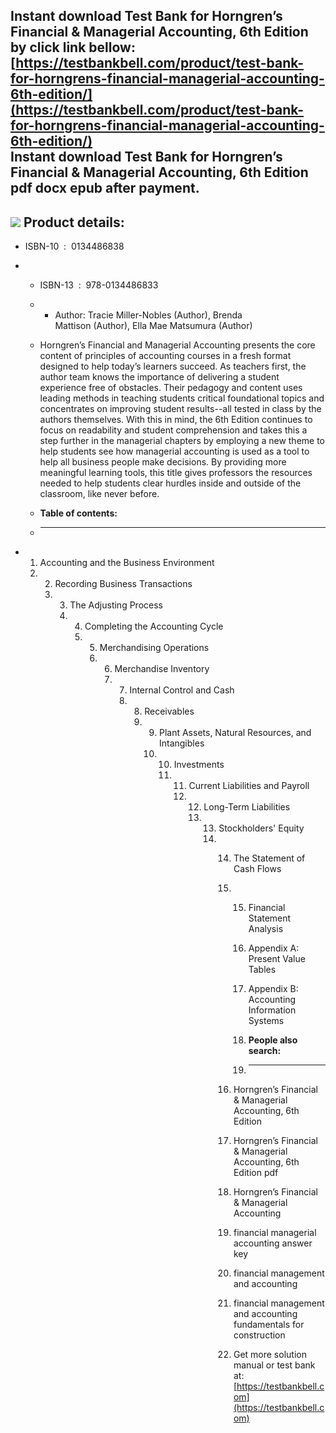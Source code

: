Instant download **Test Bank for Horngren’s Financial & Managerial Accounting, 6th Edition** by click link bellow:  
[https://testbankbell.com/product/test-bank-for-horngrens-financial-managerial-accounting-6th-edition/](https://testbankbell.com/product/test-bank-for-horngrens-financial-managerial-accounting-6th-edition/)  
**Instant download Test Bank for Horngren’s Financial & Managerial Accounting, 6th Edition pdf docx epub after payment.**
-------------------------------------------------------------------------------------------------------------------------


![](https://testbankbell.com/wp-content/uploads/2023/05/9780134486833-522x600-1.jpg)
**Product details:**
--------------------


* ISBN-10 ‏ : ‎ 0134486838
* * ISBN-13 ‏ : ‎ 978-0134486833
  * * Author: Tracie Miller-Nobles (Author), Brenda Mattison (Author), Ella Mae Matsumura (Author)
   
  * Horngren’s Financial and Managerial Accounting presents the core content of principles of accounting courses in a fresh format designed to help today’s learners succeed. As teachers first, the author team knows the importance of delivering a student experience free of obstacles. Their pedagogy and content uses leading methods in teaching students critical foundational topics and concentrates on improving student results--all tested in class by the authors themselves. With this in mind, the 6th Edition continues to focus on readability and student comprehension and takes this a step further in the managerial chapters by employing a new theme to help students see how managerial accounting is used as a tool to help all business people make decisions. By providing more meaningful learning tools, this title gives professors the resources needed to help students clear hurdles inside and outside of the classroom, like never before.
  * **Table of contents:**
  * ----------------------
 
* 1. Accounting and the Business Environment
  2. 2. Recording Business Transactions
     3. 3. The Adjusting Process
        4. 4. Completing the Accounting Cycle
           5. 5. Merchandising Operations
              6. 6. Merchandise Inventory
                 7. 7. Internal Control and Cash
                    8. 8. Receivables
                       9. 9. Plant Assets, Natural Resources, and Intangibles
                          10. 10. Investments
                              11. 11. Current Liabilities and Payroll
                                  12. 12. Long-Term Liabilities
                                      13. 13. Stockholders' Equity
                                          14. 14. The Statement of Cash Flows
                                              15. 15. Financial Statement Analysis
                                                 
                                                  16. Appendix A: Present Value Tables
                                                  17. Appendix B: Accounting Information Systems
                                                  18. **People also search:**
                                                  19. -----------------------
                                                 
                                              16. Horngren’s Financial & Managerial Accounting, 6th Edition
                                             
                                              17. Horngren’s Financial & Managerial Accounting, 6th Edition pdf
                                             
                                              18. Horngren’s Financial & Managerial Accounting
                                             
                                              19. financial managerial accounting answer key
                                             
                                              20. financial management and accounting
                                             
                                              21. financial management and accounting fundamentals for construction
                                              22.  Get more solution manual or test bank at: [https://testbankbell.com](https://testbankbell.com)
